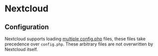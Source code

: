# Nextcloud

## Configuration

Nextcloud supports loading [multiple config.php](https://docs.nextcloud.com/server/latest/admin_manual/configuration_server/config_sample_php_parameters.html#multiple-config-php-file) files, these files take precedence over `config.php`.
These arbitrary files are not overwritten by Nextcloud itself.
